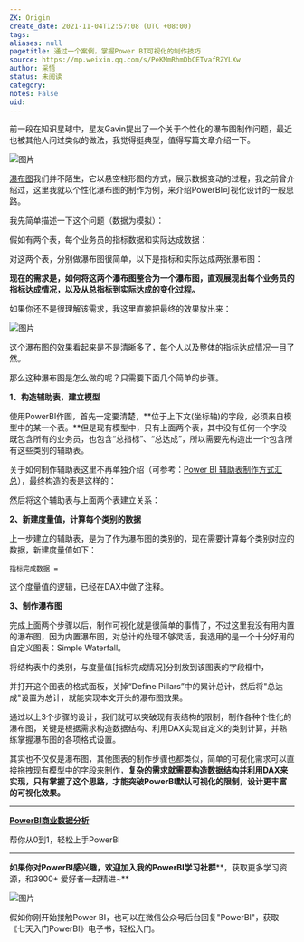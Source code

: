 ```yaml
---
ZK: Origin
create_date: 2021-11-04T12:57:08 (UTC +08:00)
tags: 
aliases: null
pagetitle: 通过一个案例，掌握Power BI可视化的制作技巧
source: https://mp.weixin.qq.com/s/PeKMmRhmDbCETvafRZYLXw
author: 采悟
status: 未阅读
category: 
notes: False
uid: 
---
```


前一段在知识星球中，星友Gavin提出了一个关于个性化的瀑布图制作问题，最近也被其他人问过类似的做法，我觉得挺典型，值得写篇文章介绍一下。

![图片](https://mmbiz.qpic.cn/mmbiz_png/aHEbZtANQJMdUTSzSDdAQ2lt6tyV6gQYDSoygdq5eEk6iajNsSJwo5rUkwALDzGz9PZ2rL7WXSPcXY2GzVjAVaQ/640?wx_fmt=png&wxfrom=5&wx_lazy=1&wx_co=1)

[瀑布图](http://mp.weixin.qq.com/s?__biz=MzA4MzQwMjY4MA==&mid=2484067368&idx=1&sn=99c421b2e7fd1e18e495612c5bfd15a2&chksm=8e0c76ffb97bffe9bb4af1fefc09c5afa7d6f49be14f8a2b2960b3ce2aaeb7edaf0a97b6571a&scene=21#wechat_redirect)我们并不陌生，它以悬空柱形图的方式，展示数据变动的过程，我之前曾介绍过，这里我就以个性化瀑布图的制作为例，来介绍PowerBI可视化设计的一般思路。

我先简单描述一下这个问题（数据为模拟）：

假如有两个表，每个业务员的指标数据和实际达成数据：

对这两个表，分别做瀑布图很简单，以下是指标和实际达成两张瀑布图：  

**现在的需求是，如何将这两个瀑布图整合为一个瀑布图，直观展现出每个业务员的指标达成情况，以及从总指标到实际达成的变化过程。**

如果你还不是很理解该需求，我这里直接把最终的效果放出来：

![图片](https://mmbiz.qpic.cn/mmbiz_png/aHEbZtANQJMdUTSzSDdAQ2lt6tyV6gQYSJIf3cngf0ibUQvnJ8W6cRgkYdTA4oN9s42ZHoaLibD1412PtC15cYYg/640?wx_fmt=png&wxfrom=5&wx_lazy=1&wx_co=1)

这个瀑布图的效果看起来是不是清晰多了，每个人以及整体的指标达成情况一目了然。  

那么这种瀑布图是怎么做的呢？只需要下面几个简单的步骤。

**1、构造辅助表，建立模型**

使用PowerBI作图，首先一定要清楚，**位于上下文(坐标轴)的字段，必须来自模型中的某一个表。**但是现有模型中，只有上面两个表，其中没有任何一个字段既包含所有的业务员，也包含“总指标”、“总达成”，所以需要先构造出一个包含所有这些类别的辅助表。  

关于如何制作辅助表这里不再单独介绍（可参考：[Power BI 辅助表制作方式汇总](http://mp.weixin.qq.com/s?__biz=MzA4MzQwMjY4MA==&mid=2484071809&idx=1&sn=9e8f4916082c32cc0291a2e4e565f1fd&chksm=8e0c4756b97bce4087ec53dfb6e5380e7cb0662e73fa070f831e4283095505a5aced233e59c8&scene=21#wechat_redirect)），最终构造的表是这样的：  

然后将这个辅助表与上面两个表建立关系：

**2、新建度量值，计算每个类别的数据**

上一步建立的辅助表，是为了作为瀑布图的类别的，现在需要计算每个类别对应的数据，新建度量值如下：

```
指标完成数据 = 
```

这个度量值的逻辑，已经在DAX中做了注释。  

**3、制作瀑布图**

完成上面两个步骤以后，制作可视化就是很简单的事情了，不过这里我没有用内置的瀑布图，因为内置瀑布图，对总计的处理不够灵活，我选用的是一个十分好用的自定义图表：Simple Waterfall。  

将结构表中的类别，与度量值\[指标完成情况\]分别放到该图表的字段框中，  

并打开这个图表的格式面板，关掉“Define Pillars”中的累计总计，然后将"总达成"设置为总计，就能实现本文开头的瀑布图效果。  

通过以上3个步骤的设计，我们就可以突破现有表结构的限制，制作各种个性化的瀑布图，关键是根据需求构造数据结构、利用DAX实现自定义的类别计算，并熟练掌握瀑布图的各项格式设置。

其实也不仅仅是瀑布图，其他图表的制作步骤也都类似，简单的可视化需求可以直接拖拽现有模型中的字段来制作，**复杂的需求就需要构造数据结构并利用DAX来实现，只有掌握了这个思路，才能突破PowerBI默认可视化的限制，设计更丰富的可视化效果。**  

___

[**PowerBI商业数据分析**](http://mp.weixin.qq.com/s?__biz=MzA4MzQwMjY4MA==&mid=2484074987&idx=1&sn=5cf4ba4b683ee9136bb7a26f6e9bcf01&chksm=8e0c533cb97bda2add48a4576b9c1e230249a5a4160dd93cd677a37ea21d26fc9cc26fc4cb1c&scene=21#wechat_redirect)

帮你从0到1，轻松上手PowerBI

___

**如果你对PowerBI感兴趣，欢迎加入我的PowerBI学习社群****，获取更多学习资源，和3900+ 爱好者一起精进~**

![图片](https://mmbiz.qpic.cn/mmbiz_png/aHEbZtANQJMqicSUp5EfHiae4ibtEjIZsDCy5RUEz1Yp2hsG1ExlG3XiaqfWPqspJ1oiaEcKjuJCKPStBaWQXO6SOew/640?wx_fmt=png&wxfrom=5&wx_lazy=1&wx_co=1)

假如你刚开始接触Power BI，也可以在微信公众号后台回复"PowerBI"，获取《七天入门PowerBI》电子书，轻松入门。
